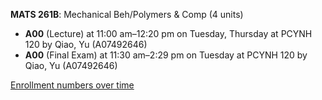**MATS 261B**: Mechanical Beh/Polymers & Comp (4 units)

- **A00** (Lecture) at 11:00 am–12:20 pm on Tuesday, Thursday at PCYNH 120 by Qiao, Yu (A07492646)
- **A00** (Final Exam) at 11:30 am–2:29 pm on Tuesday at PCYNH 120 by Qiao, Yu (A07492646)

[Enrollment numbers over time](./MATS261B.tsv)
